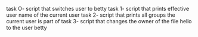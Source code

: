 task O- script that switches user to betty
task 1- script that prints effective user name of the current user
task 2- script that prints all groups the current user is part of
task 3- script that changes the owner of the file hello to the user betty

